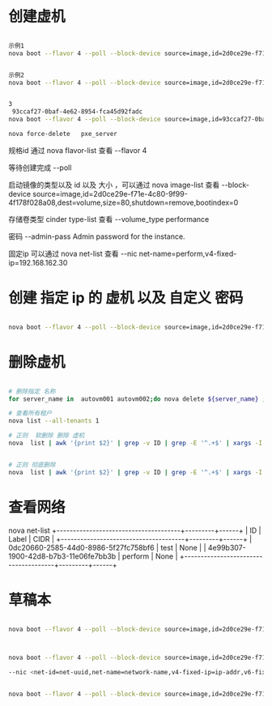 # 创建虚机


```bash

示例1
nova boot --flavor 4 --poll --block-device source=image,id=2d0ce29e-f71e-4c80-9f99-4f178f028a08,dest=volume,size=80,shutdown=remove,bootindex=0   --volume_type performance autovm002


示例2
nova boot --flavor 4 --poll --block-device source=image,id=2d0ce29e-f71e-4c80-9f99-4f178f028a08,dest=volume,size=80,shutdown=remove,bootindex=0   --volume_type performance  --admin-pass root  --nic net-name=perform,v4-fixed-ip=192.168.162.100   auto_lmk_cen7_100


3
 93ccaf27-0baf-4e62-8954-fca45d92fadc
nova boot --flavor 4 --poll --block-device source=image,id=93ccaf27-0baf-4e62-8954-fca45d92fadc,dest=volume,size=80,shutdown=remove,bootindex=0   --volume_type normal  --admin-pass root  --nic net-name=ex163,v4-fixed-ip=192.168.163.200   pxe_server

nova force-delete   pxe_server

```

规格id  通过 nova flavor-list 查看 
--flavor 4 

等待创建完成
--poll

启动镜像的类型以及 id 以及 大小 ，可以通过 nova image-list 查看
--block-device source=image,id=2d0ce29e-f71e-4c80-9f99-4f178f028a08,dest=volume,size=80,shutdown=remove,bootindex=0  

存储卷类型 cinder type-list 查看
--volume_type performance


密码
--admin-pass <value>          Admin password for the instance.

固定ip  可以通过 nova  net-list  查看
--nic net-name=perform,v4-fixed-ip=192.168.162.30


# 创建 指定 ip 的 虚机 以及 自定义 密码
```bash

nova boot --flavor 4 --poll --block-device source=image,id=2d0ce29e-f71e-4c80-9f99-4f178f028a08,dest=volume,size=80,shutdown=remove,bootindex=0   --volume_type performance  --admin-pass root  --nic net-name=perform,v4-fixed-ip=192.168.162.30   autovm_lmk_centos7_30


```


# 删除虚机
```bash

# 删除指定 名称
for server_name in  autovm001 autovm002;do nova delete ${server_name} ; done 

# 查看所有租户
nova list --all-tenants 1

# 正则  软删除 删除 虚机
nova  list | awk '{print $2}' | grep -v ID | grep -E '^.+$' | xargs -I {}  nova delete {} 


# 正则 彻底删除
nova  list | awk '{print $2}' | grep -v ID | grep -E '^.+$' | xargs -I {}  force-delete

```

# 查看网络
nova net-list
+--------------------------------------+---------+------+
| ID                                   | Label   | CIDR |
+--------------------------------------+---------+------+
| 0dc20660-2585-44d0-8986-5f27fc758bf6 | test    | None |
| 4e99b307-1900-42d8-b7b3-11e06fe7bb3b | perform | None |
+--------------------------------------+---------+------+


# 草稿本
```bash

nova boot --flavor 4 --poll --block-device source=image,id=2d0ce29e-f71e-4c80-9f99-4f178f028a08,dest=volume,size=80,shutdown=remove,bootindex=0   --volume_type performance autovm_lmk_centos7



nova boot --flavor 4 --poll --block-device source=image,id=2d0ce29e-f71e-4c80-9f99-4f178f028a08,dest=volume,size=80,shutdown=remove,bootindex=0   --volume_type performance  --admin-pass root  --access-ip-v4 192.168.162.20   autovm_lmk_centos7_20

--nic <net-id=net-uuid,net-name=network-name,v4-fixed-ip=ip-addr,v6-fixed-ip=ip-addr,port-id=port-uuid>


nova boot --flavor 4 --poll --block-device source=image,id=2d0ce29e-f71e-4c80-9f99-4f178f028a08,dest=volume,size=80,shutdown=remove,bootindex=0   --volume_type performance  --admin-pass root  --nic net-name=ex163,v4-fixed-ip=192.168.162.30   autovm_lmk_centos7_30


```

